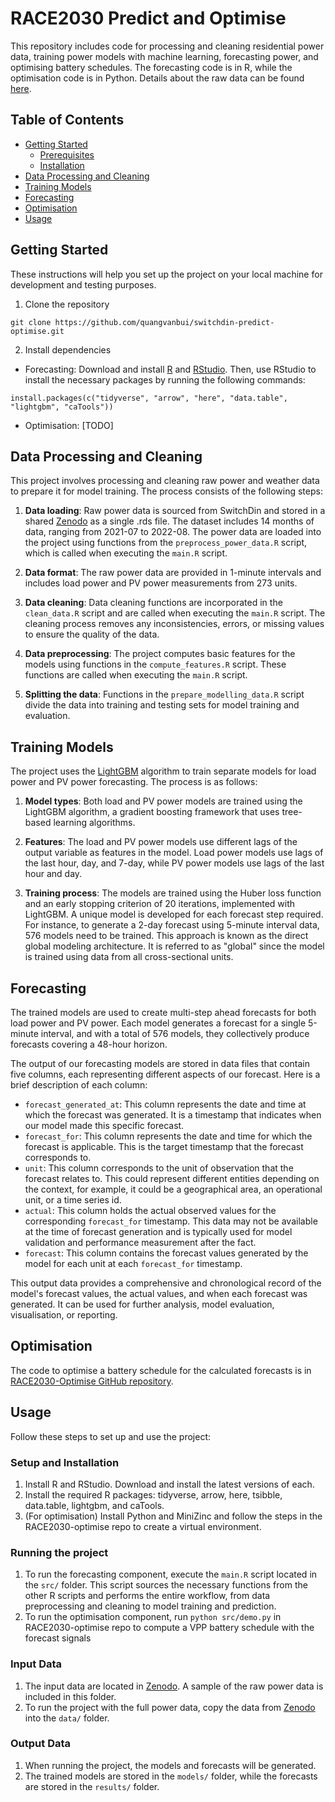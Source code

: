 # RACE2030 Predict and Optimise

This repository includes code for processing and cleaning residential power data, training power models with machine learning, forecasting power, and optimising battery schedules. The forecasting code is in R, while the optimisation code is in Python. Details about the raw data can be found [here](https://github.com/quangvanbui/RACE2030-predict-optimise/tree/main/processed_data/public_data.md).

## Table of Contents

- [Getting Started](#getting-started)
  - [Prerequisites](#prerequisites)
  - [Installation](#installation)
- [Data Processing and Cleaning](#data-processing-and-cleaning)
- [Training Models](#training-models)
- [Forecasting](#forecasting)
- [Optimisation](#optimisation)
- [Usage](#usage)

## Getting Started

These instructions will help you set up the project on your local machine for development and testing purposes.

1. Clone the repository

```
git clone https://github.com/quangvanbui/switchdin-predict-optimise.git
```

2. Install dependencies

- Forecasting: Download and install [R](https://cran.rstudio.com/) and [RStudio](https://posit.co/download/rstudio-desktop/). Then, use RStudio to install the necessary packages by running the following commands:

```
install.packages(c("tidyverse", "arrow", "here", "data.table", "lightgbm", "caTools"))
```

- Optimisation: [TODO]

## Data Processing and Cleaning

This project involves processing and cleaning raw power and weather data to prepare it for model training. The process consists of the following steps:

1. **Data loading**:  Raw power data is sourced from SwitchDin and stored in a shared [Zenodo](https://zenodo.org/) as a single .rds file. The dataset includes 14 months of data, ranging from 2021-07 to 2022-08. The power data are loaded into the project using functions from the `preprocess_power_data.R` script, which is called when executing the `main.R` script.

2. **Data format**: The raw power data are provided in 1-minute intervals and includes load power and PV power measurements from 273 units.

3. **Data cleaning**: Data cleaning functions are incorporated in the `clean_data.R` script and are called when executing the `main.R` script. The cleaning process removes any inconsistencies, errors, or missing values to ensure the quality of the data.

4. **Data preprocessing**: The project computes basic features for the models using functions in the `compute_features.R` script. These functions are called when executing the `main.R` script.

5. **Splitting the data**: Functions in the `prepare_modelling_data.R` script divide the data into training and testing sets for model training and evaluation.

## Training Models

The project uses the [LightGBM](https://github.com/microsoft/LightGBM) algorithm to train separate models for load power and PV power forecasting. The process is as follows:

1. **Model types**: Both load and PV power models are trained using the LightGBM algorithm, a gradient boosting framework that uses tree-based learning algorithms.

2. **Features**: The load and PV power models use different lags of the output variable as features in the model. Load power models use lags of the last hour, day, and 7-day, while PV power models use lags of the last hour and day.

3. **Training process**: The models are trained using the Huber loss function and an early stopping criterion of 20 iterations, implemented with LightGBM. A unique model is developed for each forecast step required. For instance, to generate a 2-day forecast using 5-minute interval data, 576 models need to be trained. This approach is known as the direct global modeling architecture. It is referred to as "global" since the model is trained using data from all cross-sectional units.

## Forecasting

The trained models are used to create multi-step ahead forecasts for both load power and PV power. Each model generates a forecast for a single 5-minute interval, and with a total of 576 models, they collectively produce forecasts covering a 48-hour horizon.

The output of our forecasting models are stored in data files that contain five columns, each representing different aspects of our forecast. Here is a brief description of each column:

* `forecast_generated_at`: This column represents the date and time at which the forecast was generated. It is a timestamp that indicates when our model made this specific forecast.
* `forecast_for`: This column represents the date and time for which the forecast is applicable. This is the target timestamp that the forecast corresponds to.
* `unit`: This column corresponds to the unit of observation that the forecast relates to. This could represent different entities depending on the context, for example, it could be a geographical area, an operational unit, or a time series id.
* `actual`: This column holds the actual observed values for the corresponding `forecast_for` timestamp. This data may not be available at the time of forecast generation and is typically used for model validation and performance measurement after the fact.
* `forecast`: This column contains the forecast values generated by the model for each unit at each `forecast_for` timestamp.

This output data provides a comprehensive and chronological record of the model's forecast values, the actual values, and when each forecast was generated. It can be used for further analysis, model evaluation, visualisation, or reporting.

## Optimisation

The code to optimise a battery schedule for the calculated forecasts is in [RACE2030-Optimise GitHub repository](https://github.com/fdenijs/RACE2030-optimise/). 

## Usage

Follow these steps to set up and use the project:

### Setup and Installation

1. Install R and RStudio. Download and install the latest versions of each.
2. Install the required R packages: tidyverse, arrow, here, tsibble, data.table, lightgbm, and caTools.
3. (For optimisation) Install Python and MiniZinc and follow the steps in the RACE2030-optimise repo to create a virtual environment.

### Running the project

1. To run the forecasting component, execute the `main.R` script located in the `src/` folder. This script sources the necessary functions from the other R scripts and performs the entire workflow, from data preprocessing and cleaning to model training and prediction.
2. To run the optimisation component, run `python src/demo.py` in RACE2030-optimise repo to compute a VPP battery schedule with the forecast signals

### Input Data

1. The input data are located in [Zenodo](https://zenodo.org/). A sample of the raw power data is included in this folder.
2. To run the project with the full power data, copy the data from [Zenodo](https://zenodo.org/) into the `data/` folder.

### Output Data

1. When running the project, the models and forecasts will be generated.
2. The trained models are stored in the `models/` folder, while the forecasts are stored in the `results/` folder.
